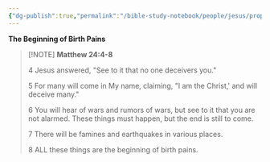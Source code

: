 ```yaml
---
{"dg-publish":true,"permalink":"/bible-study-notebook/people/jesus/prophecies/matthew-24v4-8/","tags":["People/Jesus/Prophecies/Beginning-Birth-Pains"],"created":"2025-06-02T23:40:12.196-04:00","updated":"2025-06-02T20:08:11.149-04:00"}
---
```



**The Beginning of Birth Pains**

> [!NOTE] **Matthew 24:4-8**
>
> 4 Jesus answered, "See to it that no one deceivers you."
>
> 5 For many will come in My name, claiming, "I am the Christ,' and will deceive many."
>
> 6 You will hear of wars and rumors of wars, but see to it that you are not alarmed. These things must happen, but the end is still to come.
>
> 7 There will be famines and earthquakes in various places.
>
> 8 ALL these things are the beginning of birth pains.


